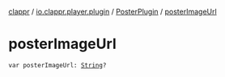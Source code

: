 [clappr](../../index.md) / [io.clappr.player.plugin](../index.md) / [PosterPlugin](index.md) / [posterImageUrl](./poster-image-url.md)

# posterImageUrl

`var posterImageUrl: `[`String`](https://kotlinlang.org/api/latest/jvm/stdlib/kotlin/-string/index.html)`?`